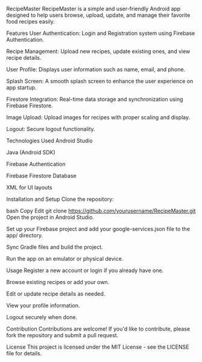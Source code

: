 RecipeMaster
RecipeMaster is a simple and user-friendly Android app designed to help users browse, upload, update, and manage their favorite food recipes easily.

Features
User Authentication: Login and Registration system using Firebase Authentication.

Recipe Management: Upload new recipes, update existing ones, and view recipe details.

User Profile: Displays user information such as name, email, and phone.

Splash Screen: A smooth splash screen to enhance the user experience on app startup.

Firestore Integration: Real-time data storage and synchronization using Firebase Firestore.

Image Upload: Upload images for recipes with proper scaling and display.

Logout: Secure logout functionality.


Technologies Used
Android Studio

Java (Android SDK)

Firebase Authentication

Firebase Firestore Database

XML for UI layouts

Installation and Setup
Clone the repository:

bash
Copy
Edit
git clone https://github.com/yourusername/RecipeMaster.git
Open the project in Android Studio.

Set up your Firebase project and add your google-services.json file to the app/ directory.

Sync Gradle files and build the project.

Run the app on an emulator or physical device.

Usage
Register a new account or login if you already have one.

Browse existing recipes or add your own.

Edit or update recipe details as needed.

View your profile information.

Logout securely when done.

Contribution
Contributions are welcome! If you'd like to contribute, please fork the repository and submit a pull request.

License
This project is licensed under the MIT License - see the LICENSE file for details.


